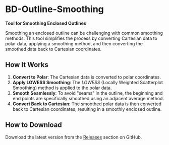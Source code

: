 # BD-Outline-Smoothing
**Tool for Smoothing Enclosed Outlines**

Smoothing an enclosed outline can be challenging with common smoothing methods. This tool simplifies the process by converting Cartesian data to polar data, applying a smoothing method, and then converting the smoothed data back to Cartesian coordinates.

## How It Works

1. **Convert to Polar**: The Cartesian data is converted to polar coordinates.
2. **Apply LOWESS Smoothing**: The *LOWESS* (Locally Weighted Scatterplot Smoothing) method is applied to the polar data.
3. **Smooth Seamlessly**: To avoid "seams" in the outline, the beginning and end points are specifically smoothed using an adjacent average method.
4. **Convert Back to Cartesian**: The smoothed polar data is then converted back to Cartesian coordinates, resulting in a smoothly enclosed outline.

## How to Download
Download the latest version from the [Releases](https://github.com/MaximeMET/BD-Outline-Smoothing/releases) section on GitHub.
